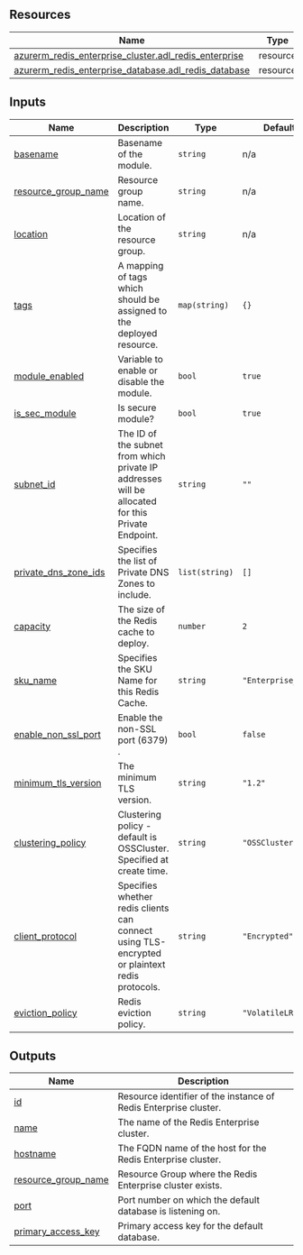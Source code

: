 <!-- BEGIN_TF_DOCS -->
## Resources

| Name | Type |
|------|------|
| [azurerm_redis_enterprise_cluster.adl_redis_enterprise](https://registry.terraform.io/providers/hashicorp/azurerm/latest/docs/resources/redis_enterprise_cluster) | resource |
| [azurerm_redis_enterprise_database.adl_redis_database](https://registry.terraform.io/providers/hashicorp/azurerm/latest/docs/resources/redis_enterprise_database) | resource |

## Inputs

| Name | Description | Type | Default | Required |
|------|-------------|------|---------|:--------:|
| <a name="input_basename"></a> [basename](#input\_basename) | Basename of the module. | `string` | n/a | yes |
| <a name="input_resource_group_name"></a> [resource\_group\_name](#input\_resource\_group\_name) | Resource group name. | `string` | n/a | yes |
| <a name="input_location"></a> [location](#input\_location) | Location of the resource group. | `string` | n/a | yes |
| <a name="input_tags"></a> [tags](#input\_tags) | A mapping of tags which should be assigned to the deployed resource. | `map(string)` | `{}` | no |
| <a name="input_module_enabled"></a> [module\_enabled](#input\_module\_enabled) | Variable to enable or disable the module. | `bool` | `true` | no |
| <a name="input_is_sec_module"></a> [is\_sec\_module](#input\_is\_sec\_module) | Is secure module? | `bool` | `true` | no |
| <a name="input_subnet_id"></a> [subnet\_id](#input\_subnet\_id) | The ID of the subnet from which private IP addresses will be allocated for this Private Endpoint. | `string` | `""` | no |
| <a name="input_private_dns_zone_ids"></a> [private\_dns\_zone\_ids](#input\_private\_dns\_zone\_ids) | Specifies the list of Private DNS Zones to include. | `list(string)` | `[]` | no |
| <a name="input_capacity"></a> [capacity](#input\_capacity) | The size of the Redis cache to deploy. | `number` | `2` | no |
| <a name="input_sku_name"></a> [sku\_name](#input\_sku\_name) | Specifies the SKU Name for this Redis Cache. | `string` | `"Enterprise_E10"` | no |
| <a name="input_enable_non_ssl_port"></a> [enable\_non\_ssl\_port](#input\_enable\_non\_ssl\_port) | Enable the non-SSL port (6379) . | `bool` | `false` | no |
| <a name="input_minimum_tls_version"></a> [minimum\_tls\_version](#input\_minimum\_tls\_version) | The minimum TLS version. | `string` | `"1.2"` | no |
| <a name="input_clustering_policy"></a> [clustering\_policy](#input\_clustering\_policy) | Clustering policy - default is OSSCluster. Specified at create time. | `string` | `"OSSCluster"` | no |
| <a name="input_client_protocol"></a> [client\_protocol](#input\_client\_protocol) | Specifies whether redis clients can connect using TLS-encrypted or plaintext redis protocols. | `string` | `"Encrypted"` | no |
| <a name="input_eviction_policy"></a> [eviction\_policy](#input\_eviction\_policy) | Redis eviction policy. | `string` | `"VolatileLRU"` | no |

## Outputs

| Name | Description |
|------|-------------|
| <a name="output_id"></a> [id](#output\_id) | Resource identifier of the instance of Redis Enterprise cluster. |
| <a name="output_name"></a> [name](#output\_name) | The name of the Redis Enterprise cluster. |
| <a name="output_hostname"></a> [hostname](#output\_hostname) | The FQDN name of the host for the Redis Enterprise cluster. |
| <a name="output_resource_group_name"></a> [resource\_group\_name](#output\_resource\_group\_name) | Resource Group where the Redis Enterprise cluster exists. |
| <a name="output_port"></a> [port](#output\_port) | Port number on which the default database is listening on. |
| <a name="output_primary_access_key"></a> [primary\_access\_key](#output\_primary\_access\_key) | Primary access key for the default database. |
<!-- END_TF_DOCS -->